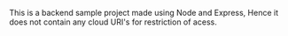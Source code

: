 This is a backend sample project made using Node and Express, Hence it does not contain any cloud URI's for restriction of acess. 
